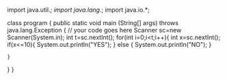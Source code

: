 import java.util.*;
import java.lang.*;
import java.io.*;

class program
{
	public static void main (String[] args) throws java.lang.Exception
	{
		// your code goes here
		Scanner sc=new Scanner(System.in);
		int t=sc.nextInt();
		for(int i=0;i<t;i++){
		    int x=sc.nextInt();
		   if(x<=10){
		    System.out.println("YES");
		    }
		    else
		    {
		    System.out.println("NO");
		}
		

	}
}
}
